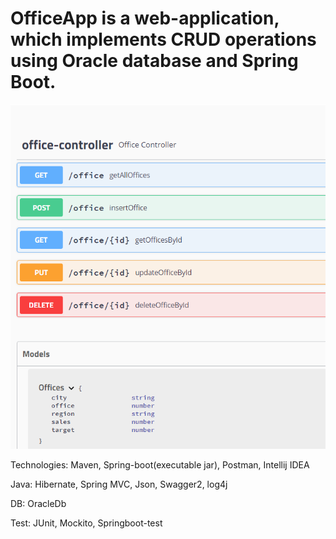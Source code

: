 # OfficeApp is a web-application, which implements CRUD operations using Oracle database and Spring Boot.
![Alt text](https://github.com/Yanetta/OfficeApp/blob/master/src/main/resources/Swagger.png "Optional title")

Technologies: Maven, Spring-boot(executable jar), Postman, Intellij IDEA 

Java: Hibernate, Spring MVC, Json, Swagger2, log4j 

DB: OracleDb 

Test: JUnit, Mockito, Springboot-test 


